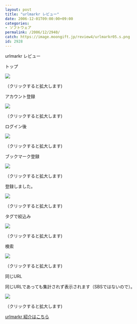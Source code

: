 ```yaml
---
layout: post
title: "urlmarkr レビュー"
date: 2006-12-01T09:00:00+09:00
categories:
- ソフトウェア
permalink: /2006/12/2940/
catch: https://image.moongift.jp/review4/urlmarkr05.s.png
id: 2928
---
```

urlmarkr レビュー  
<!--more-->

トップ

  

[![](https://image.moongift.jp/review4/urlmarkr01.s.png)](https://image.moongift.jp/review4/urlmarkr01.png)  
  
（クリックすると拡大します)

  

アカウント登録

  

[![](https://image.moongift.jp/review4/urlmarkr02.s.png)](https://image.moongift.jp/review4/urlmarkr02.png)  
  
（クリックすると拡大します)

  

ログイン後

  

[![](https://image.moongift.jp/review4/urlmarkr03.s.png)](https://image.moongift.jp/review4/urlmarkr03.png)  
  
（クリックすると拡大します)

  

ブックマーク登録

  

[![](https://image.moongift.jp/review4/urlmarkr04.s.png)](https://image.moongift.jp/review4/urlmarkr04.png)  
  
（クリックすると拡大します)

  

登録しました。

  

[![](https://image.moongift.jp/review4/urlmarkr05.s.png)](https://image.moongift.jp/review4/urlmarkr05.png)  
  
（クリックすると拡大します)

  

タグで絞込み

  

[![](https://image.moongift.jp/review4/urlmarkr06.s.png)](https://image.moongift.jp/review4/urlmarkr06.png)  
  
（クリックすると拡大します)

  

検索

  

[![](https://image.moongift.jp/review4/urlmarkr07.s.png)](https://image.moongift.jp/review4/urlmarkr07.png)  
  
（クリックすると拡大します)

  

同じURL

  

同じURLであっても集計されず表示されます（SBSではないので）。

  

[![](https://image.moongift.jp/review4/urlmarkr08.s.png)](https://image.moongift.jp/review4/urlmarkr08.png)  
  
（クリックすると拡大します)

  

[urlmarkr 紹介はこちら](http://oss.moongift.jp/intro/i-2939.html)

